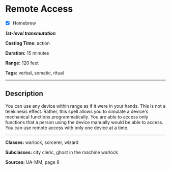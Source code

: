 # Remote Access

- [x] Homebrew

***1st-level transmutation***

**Casting Time:** action

**Duration:** 15 minutes

**Range:** 120 feet

**Tags:** verbal, somatic, ritual

---

## Description
You can use any device within range as if it were in your hands.
This is not a telekinesis effect.
Rather, this spell allows you to simulate a device's mechanical functions programmatically.
You are able to access only functions that a person using the device manually would be able to access.
You can use remote access with only one device at a time.

---

**Classes:** warlock, sorcerer, wizard

**Subclasses:** city cleric, ghost in the machine warlock

**Sources:** UA-MM, page 8
